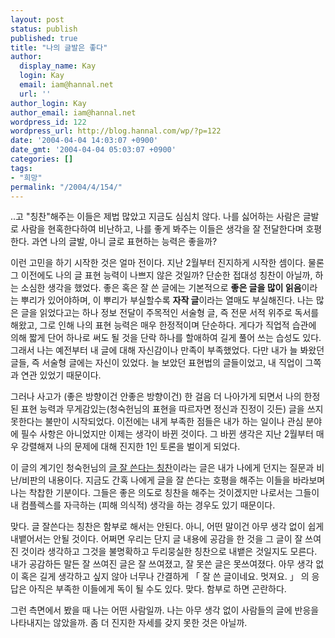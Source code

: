```yaml
---
layout: post
status: publish
published: true
title: "나의 글발은 좋다"
author:
  display_name: Kay
  login: Kay
  email: iam@hannal.net
  url: ''
author_login: Kay
author_email: iam@hannal.net
wordpress_id: 122
wordpress_url: http://blog.hannal.com/wp/?p=122
date: '2004-04-04 14:03:07 +0900'
date_gmt: '2004-04-04 05:03:07 +0900'
categories: []
tags:
- "희망"
permalink: "/2004/4/154/"
---
```

<p>..고 "칭찬"해주는 이들은 제법 많았고 지금도 심심치 않다. 나를 싫어하는 사람은 글발로 사람을 현혹한다하여 비난하고, 나를 좋게 봐주는 이들은 생각을 잘 전달한다며 호평한다. 과연 나의 글발, 아니 글로 표현하는 능력은 좋을까?</p>
<p>이런 고민을 하기 시작한 것은 얼마 전이다. 지난 2월부터 진지하게 시작한 셈이다. 물론 그 이전에도 나의 글 표현 능력이 나쁘지 않은 것일까? 단순한 접대성 칭찬이 아닐까, 하는 소심한 생각을 했었다. 좋은 혹은 잘 쓴 글에는 기본적으로 <b>좋은 글을 많이 읽음</b>이라는 뿌리가 있어야하며, 이 뿌리가 부실할수록 <b>자작 글</b>이라는 열매도 부실해진다. 나는 많은 글을 읽었다고는 하나 정보 전달이 주목적인 서술형 글, 즉 전문 서적 위주로 독서를 해왔고, 그로 인해 나의 표현 능력은 매우 한정적이며 단순하다. 게다가 직업적 습관에 의해 짧게 단어 하나로 써도 될 것을 단락 하나를 할애하여 길게 풀어 쓰는 습성도 있다. 그래서 나는 예전부터 내 글에 대해 자신감이나 만족이 부족했었다. 다만 내가 늘 봐왔던 글들, 즉 서술형 글에는 자신이 있었다. 늘 보았던 표현법의 글들이었고, 내 직업이 그쪽과 연관 있었기 때문이다.</p>
<p>그러나 사고가 (좋은 방향이건 안좋은 방향이건) 한 걸음 더 나아가게 되면서 나의 한정된 표현 능력과 무게감있는(청숙헌님의 표현을 따르자면 정신과 진정이 깃든) 글을 쓰지 못한다는 불만이 시작되었다. 이전에는 내게 부족한 점들은 내가 하는 일이나 관심 분야에 필수 사항은 아니었지만 이제는 생각이 바뀐 것이다. 그 바뀐 생각은 지난 2월부터 매우 강렬해져 나의 문제에 대해 진지한 1인 토론을 벌이게 되었다.</p>
<p>이 글의 계기인 청숙헌님의 <a href="http://blog.naver.com/atheist/100001603732" target="_blank">글 잘 쓴다는 칭찬</a>이라는 글은 내가 나에게 던지는 질문과 비난/비판의 내용이다. 지금도 간혹 나에게 글을 잘 쓴다는 호평을 해주는 이들을 바라보며 나는 착찹한 기분이다. 그들은 좋은 의도로 칭찬을 해주는 것이겠지만 나로서는 그들이 내 컴플렉스를 자극하는 (피해 의식적) 생각을 하는 경우도 있기 때문이다.</p>
<p>맞다. 글 잘쓴다는 칭찬은 함부로 해서는 안된다. 아니, 어떤 말이건 아무 생각 없이 쉽게 내뱉어서는 안될 것이다. 어쩌면 우리는 단지 글 내용에 공감을 한 것을 그 글이 잘 쓰여진 것이라 생각하고 그것을 불명확하고 두리뭉실한 칭찬으로 내뱉은 것일지도 모른다. 내가 공감하든 말든 잘 쓰여진 글은 잘 쓰여졌고, 잘 못쓴 글은 못쓰여졌다. 아무 생각 없이 혹은 길게 생각하고 싶지 않아 너무나 간결하게 「 잘 쓴 글이네요. 멋져요. 」 의 응답은 아직은 부족한 이들에게 독이 될 수도 있다. 맞다. 함부로 하면 곤란하다.</p>
<p>그런 측면에서 봤을 때 나는 어떤 사람일까. 나는 아무 생각 없이 사람들의 글에 반응을 나타내지는 않았을까. 좀 더 진지한 자세를 갖지 못한 것은 아닐까.</p>
